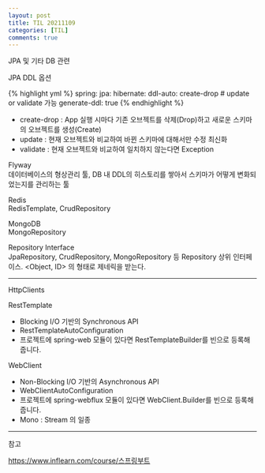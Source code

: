 ```yaml
---
layout: post
title: TIL 20211109
categories: [TIL]
comments: true
---
```


JPA 및 기타 DB 관련

JPA DDL 옵션

{% highlight yml %}
spring:
  jpa:
    hibernate:
      ddl-auto: create-drop # update or validate 가능
    generate-ddl: true
{% endhighlight %}

- create-drop : App 실행 시마다 기존 오브젝트를 삭제(Drop)하고 새로운 스키마의 오브젝트를 생성(Create)
- update : 현재 오브젝트와 비교하여 바뀐 스키마에 대해서만 수정 최신화
- validate : 현재 오브젝트와 비교하여 일치하지 않는다면 Exception

Flyway  
데이터베이스의 형상관리 툴, DB 내 DDL의 히스토리를 쌓아서 스키마가 어떻게 변화되었는지를 관리하는 툴

Redis  
RedisTemplate, CrudRepository

MongoDB  
MongoRepository

Repository Interface  
JpaRepository, CrudRepository, MongoRepository 등 Repository 상위 인터페이스. <Object, ID> 의 형태로 제네릭을 받는다.

-----------

HttpClients

RestTemplate  
- Blocking I/O 기반의 Synchronous API
- RestTemplateAutoConfiguration
- 프로젝트에 spring-web 모듈이 있다면 RestTemplateBuilder를 빈으로 등록해 줍니다.

WebClient  
- Non-Blocking I/O 기반의 Asynchronous API
- WebClientAutoConfiguration
- 프로젝트에 spring-webflux 모듈이 있다면 WebClient.Builder를 빈으로 등록해
줍니다.
- Mono : Stream 의 일종

-----------

참고

https://www.inflearn.com/course/스프링부트
